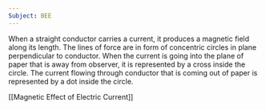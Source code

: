 ```yaml
---
Subject: BEE
---
```


When a straight conductor carries a current, it produces a magnetic field along its length.
The lines of force are in form of concentric circles in plane perpendicular to conductor.
When the current is going into the plane of paper that is away from observer, it is represented by a cross inside the circle.
The current flowing through conductor that is coming out of paper is represented by a dot inside the circle.

[[Magnetic Effect of Electric Current]]